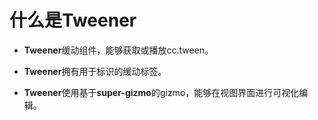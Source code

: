 # 什么是Tweener

- **Tweener**缓动组件，能够获取或播放cc.tween。

- **Tweener**拥有用于标识的缓动标签。

- **Tweener**使用基于**super-gizmo**的gizmo，能够在视图界面进行可视化编辑。

  

  

  

  

